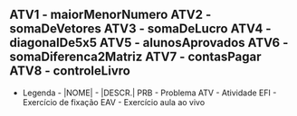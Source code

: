 ATV1           -               maiorMenorNumero
ATV2           -               somaDeVetores
ATV3           -               somaDeLucro
ATV4           -               diagonalDe5x5
ATV5           -               alunosAprovados
ATV6           -               somaDiferenca2Matriz
ATV7           -               contasPagar
ATV8           -               controleLivro
-------------------------------------------------------------------------------
-	Legenda		-
|NOME|		-		|DESCR.|
PRB<x>		-		Problema
ATV<x>		-		Atividade
EFI<x>		-		Exercício de fixação
EAV<x>		-		Exercício aula ao vivo
